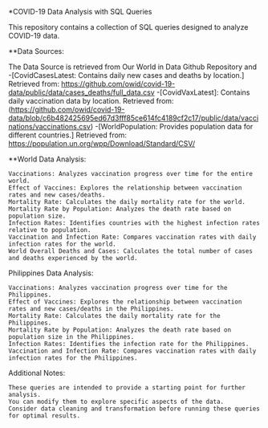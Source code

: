 *COVID-19 Data Analysis with SQL Queries

This repository contains a collection of SQL queries designed to analyze COVID-19 data. 

**Data Sources:

The Data Source is retrieved from Our World in Data Github Repository and 
-[CovidCasesLatest: Contains daily new cases and deaths by location.] Retrieved from: https://github.com/owid/covid-19-data/public/data/cases_deaths/full_data.csv
-[CovidVaxLatest]: Contains daily vaccination data by location. Retrieved from: (https://github.com/owid/covid-19-data/blob/c6b482425695ed67d3fff85ce614fc4189cf2c17/public/data/vaccinations/vaccinations.csv)
-[WorldPopulation: Provides population data for different countries.] Retrieved from: https://population.un.org/wpp/Download/Standard/CSV/

**World Data Analysis:

    Vaccinations: Analyzes vaccination progress over time for the entire world.
    Effect of Vaccines: Explores the relationship between vaccination rates and new cases/deaths.
    Mortality Rate: Calculates the daily mortality rate for the world.
    Mortality Rate by Population: Analyzes the death rate based on population size.
    Infection Rates: Identifies countries with the highest infection rates relative to population.
    Vaccination and Infection Rate: Compares vaccination rates with daily infection rates for the world.
    World Overall Deaths and Cases: Calculates the total number of cases and deaths experienced by the world.

Philippines Data Analysis:

    Vaccinations: Analyzes vaccination progress over time for the Philippines.
    Effect of Vaccines: Explores the relationship between vaccination rates and new cases/deaths in the Philippines.
    Mortality Rate: Calculates the daily mortality rate for the Philippines.
    Mortality Rate by Population: Analyzes the death rate based on population size in the Philippines.
    Infection Rates: Identifies the infection rate for the Philippines.
    Vaccination and Infection Rate: Compares vaccination rates with daily infection rates for the Philippines.

Additional Notes:

    These queries are intended to provide a starting point for further analysis.
    You can modify them to explore specific aspects of the data.
    Consider data cleaning and transformation before running these queries for optimal results.
